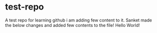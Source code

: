# test-repo
A test repo for learning github
i am adding few content to it.
Sanket made the below changes and added few contents to the file!
Hello World!
